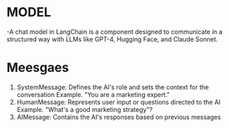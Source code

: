 
# MODEL 
-A chat model in LangChain is a component designed to communicate in a
structured way with LLMs like GPT-4, Hugging Face, and Claude Sonnet.

# Meesgaes
1. SystemMessage: Defines the AI's role and sets the context for the
conversation
Example. "You are a marketing expert."
2. HumanMessage: Represents user input or questions directed to the AI
Example. "What's a good marketing strategy"?
3. AIMessage: Contains the AI's responses based on previous messages
